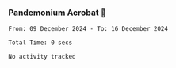### Pandemonium Acrobat 🤸

<!--START_SECTION:waka-->

```all_time
From: 09 December 2024 - To: 16 December 2024

Total Time: 0 secs

No activity tracked
```

<!--END_SECTION:waka-->
